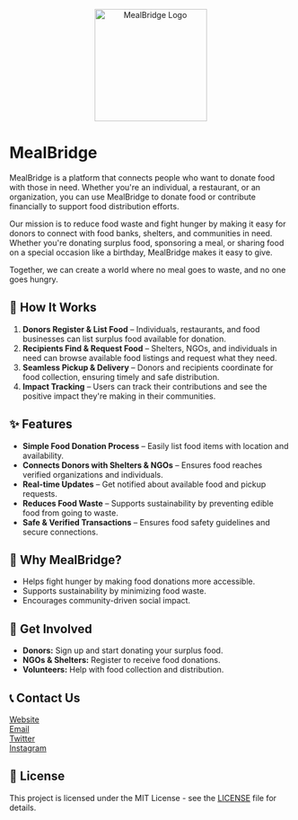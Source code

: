 <p align="center">
  <img src="https://github.com/yourusername/mealbridge/raw/main/assets/logo.png" alt="MealBridge Logo" width="200">
</p>

# MealBridge

MealBridge is a platform that connects people who want to donate food with those in need. Whether you're an individual, a restaurant, or an organization, you can use MealBridge to donate food or contribute financially to support food distribution efforts.

Our mission is to reduce food waste and fight hunger by making it easy for donors to connect with food banks, shelters, and communities in need. Whether you're donating surplus food, sponsoring a meal, or sharing food on a special occasion like a birthday, MealBridge makes it easy to give.

Together, we can create a world where no meal goes to waste, and no one goes hungry.

## 🚀 How It Works

1. **Donors Register & List Food** – Individuals, restaurants, and food businesses can list surplus food available for donation.
2. **Recipients Find & Request Food** – Shelters, NGOs, and individuals in need can browse available food listings and request what they need.
3. **Seamless Pickup & Delivery** – Donors and recipients coordinate for food collection, ensuring timely and safe distribution.
4. **Impact Tracking** – Users can track their contributions and see the positive impact they're making in their communities.

## ✨ Features

-  **Simple Food Donation Process** – Easily list food items with location and availability.
-  **Connects Donors with Shelters & NGOs** – Ensures food reaches verified organizations and individuals.
-  **Real-time Updates** – Get notified about available food and pickup requests.
-  **Reduces Food Waste** – Supports sustainability by preventing edible food from going to waste.
-  **Safe & Verified Transactions** – Ensures food safety guidelines and secure connections.

## 🎯 Why MealBridge?

-  Helps fight hunger by making food donations more accessible.
-  Supports sustainability by minimizing food waste.
-  Encourages community-driven social impact.

## 📌 Get Involved

- **Donors:** Sign up and start donating your surplus food.
- **NGOs & Shelters:** Register to receive food donations.
- **Volunteers:** Help with food collection and distribution.

## 📞 Contact Us

[Website](https://www.mealbridge.com)  
[Email](mailto:info@mealbridge.com)  
[Twitter](https://twitter.com/mealbridge)  
[Instagram](https://instagram.com/mealbridge)

## 📄 License

This project is licensed under the MIT License - see the [LICENSE](LICENSE) file for details.
